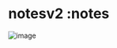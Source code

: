 # notesv2 :notes
![image](https://user-images.githubusercontent.com/86725282/215838044-57e09d65-4a10-4edd-b442-d65a52b2026e.png)
